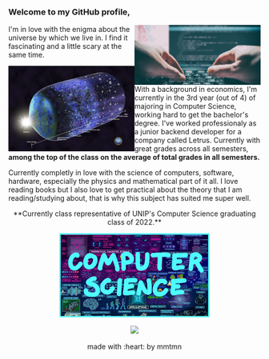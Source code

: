 ### Welcome to my GitHub profile,

<!--
**mmtmn/mmtmn** is a ✨ _special_ ✨ repository because its `README.md` (this file) appears on your GitHub profile.
-->

<img align="right" width=50% height=50% src="https://github.com/mmtmn/mmtmn/blob/main/.github/coding.jpg">


I'm in love with the enigma about the universe by which we live in. I find it fascinating and a little scary at the same time.





<img align="left" width=50% height=50% src="https://github.com/mmtmn/mmtmn/blob/main/.github/universeImage.jpg">

With a background in economics, I'm currently in the 3rd year (out of 4) of majoring in Computer Science, working hard to get the bachelor's degree. I've worked professionaly as a junior backend developer for a company called Letrus. Currently with great grades across all semesters, **among the top of the class on the average of total grades in all semesters.**




Currently completly in love with the science of computers, software, hardware, especially the physics and mathematical part of it all. I love reading books but I also love to get practical about the theory that I am reading/studying about, that is why this subject has suited me super well.



<p align="center">**Currently class representative of UNIP's Computer Science graduating class of 2022.**</p>
<p align="center">
    <img src="https://github.com/mmtmn/mmtmn/blob/main/.github/computerScience.jpg">
</p>

<p align="center">
<img src="https://media.giphy.com/media/XDd5b7NUbS1C1PMjUl/source.gif">
</p>


<p align="center">made with :heart: by mmtmn</p>